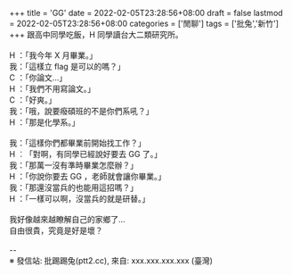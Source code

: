 +++
title = 'GG'
date = 2022-02-05T23:28:56+08:00
draft = false
lastmod = 2022-02-05T23:28:56+08:00
categories = ['閒聊']
tags = ['批兔','新竹']
+++
跟高中同學吃飯，H 同學讀台大二類研究所。<br>
<br>
H ：「我今年 X 月畢業。」<br>
我：「這樣立 flag 是可以的嗎？」<br>
C ：「你論文…」<br>
H ：「我們不用寫論文。」<br>
C ：「好爽。」<br>
我：「哦，說要癈碩班的不是你們系吼？」<br>
H ：「那是化學系。」<br>
<br>
我：「這樣你們都畢業前開始找工作？」<br>
H ︰「對啊，有同學已經說好要去 GG 了。」<br>
我：「那萬一沒有準時畢業怎麼辦？」<br>
H ：「你說你要去 GG ，老師就會讓你畢業。」<br>
我：「那還沒當兵的也能用這招嗎？」<br>
H ：「一樣可以啊，沒當兵的就是研替。」<br>
<br>
我好像越來越瞭解自己的家鄉了…<br>
自由很貴，究竟是好是壞？<br>
<br>
--<br>
※ 發信站: 批踢踢兔(ptt2.cc), 來自: xxx.xxx.xxx.xxx (臺灣)<br>
